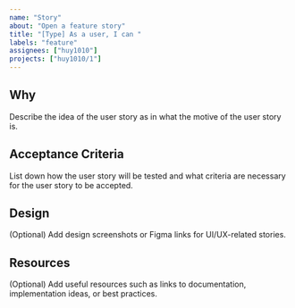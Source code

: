 ```yaml
---
name: "Story"
about: "Open a feature story"
title: "[Type] As a user, I can "
labels: "feature"
assignees: ["huy1010"]
projects: ["huy1010/1"]
---
```


## Why

Describe the idea of the user story as in what the motive of the user story is.

## Acceptance Criteria

List down how the user story will be tested and what criteria are necessary for the user story to be accepted.

## Design

(Optional) Add design screenshots or Figma links for UI/UX-related stories.

## Resources

(Optional) Add useful resources such as links to documentation, implementation ideas, or best practices.
